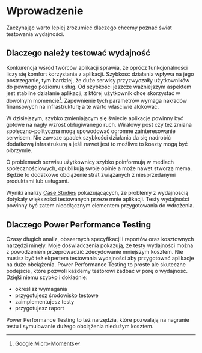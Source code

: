 # Wprowadzenie

Zaczynając warto lepiej zrozumieć dlaczego chcemy poznać świat testowania wydajności.

## Dlaczego należy testować wydajność 

Konkurencja wśród twórców aplikacji sprawia, że oprócz funkcjonalności liczy się komfort korzystania z aplikacji. Szybkość działania wpływa na jego postrzeganie, tym bardziej, że duże serwisy przyzwyczaiły użytkowników do pewnego poziomu usług. Od szybkości jeszcze ważniejszym aspektem jest stabilne działanie aplikacji, z której użytkownik chce skorzystać w dowolnym momencie[^1]. Zapewnienie tych parametrów wymaga nakładów finansowych na  infrastrukturę a te warto właściwie alokować.

W dzisiejszym, szybko zmieniającym się świecie aplikacje powinny być gotowe na nagły wzrost obługiwanego ruch. Wiralowy post czy też zmiana społeczno-polityczna mogą spowodować ogromne zainteresowanie serwisem. Nie zawsze spadek szybkości działania da się nadrobić dodatkową infrastrukurą a jeśli nawet jest to możliwe to koszty mogą być olbrzymie. 

O problemach serwisu użytkownicy szybko poinformują w mediach społecznościowych, opublikują swoje opinie a może nawet stworzą mema. Będzie to dodatkowe obciążenie strat związanych z niesprzedanymi produktami lub usługami. 

Wyniki analizy [Case Studies](#) pokazującących, że problemy z wydajnością dotykały większości testowanych przeze mnie aplikacji. Testy wydajności powinny być zatem nieodłącznym elementem przygotowania do wdrożenia.

## Dlaczego Power Performance Testing

Czasy długich analiz, obszernych specyfikacji i raportów oraz kosztownych narzędzi minęły. Moje doświadczenia pokazują, że testy wydajności można z powodzeniem przeprowadzić zdecydowanie mniejszym kosztem. Nie musisz być też ekpertem testowania wydajności aby przygotować aplikacje na duże obciążenia. Power Performance Testing to proste ale skuteczne podejście, które pozwoli każdemy testorowi zadbać w porę o wydajność. Dzięki niemu szybko i dokładnie:

- określisz wymagania 
- przygotujesz środowisko testowe
- zaimplementujesz testy
- przygotujesz raport

Power Performance Testing to też narzędzia, które pozwalają na nagranie testu i symulowanie dużego obciążenia niedużym kosztem.

[^1]: [Google Micro-Moments](https://www.thinkwithgoogle.com/consumer-insights/consumer-journey/micro-moments/)
